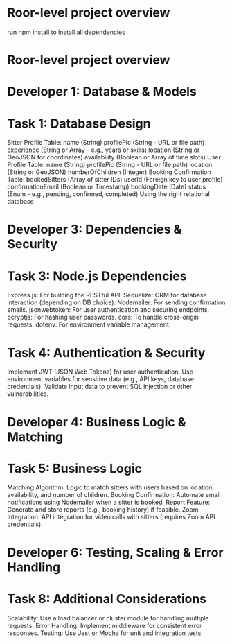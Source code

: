 # Roor-level project overview

run npm install to install all dependencies
# Roor-level project overview

# Developer 1: Database & Models
# Task 1: Database Design
Sitter Profile Table:
	name (String)
	profilePic (String - URL or file path)
	experience (String or Array - e.g., years or skills)
	location (String or GeoJSON for coordinates)
	availability (Boolean or Array of time slots)
User Profile Table:
	name (String)
	profilePic (String - URL or file path)
	location (String or GeoJSON)
	numberOfChildren (Integer)
Booking Confirmation Table:
	 bookedSitters (Array of sitter IDs)
	userId (Foreign key to user profile)
	confirmationEmail (Boolean or Timestamp)
	bookingDate (Date)
	status (Enum - e.g., pending, confirmed, completed)
Using  the right relational database

# Developer 3: Dependencies & Security
# Task 3: Node.js Dependencies
Express.js: For building the RESTful API.
	 Sequelize: ORM for database interaction (depending on DB choice).
	Nodemailer: For sending confirmation emails.
	jsonwebtoken: For user authentication and securing endpoints.
	bcryptjs: For hashing user passwords.
	cors: To handle cross-origin requests.
	dotenv: For environment variable management.
# Task 4: Authentication & Security
Implement JWT (JSON Web Tokens) for user authentication.
	Use environment variables for sensitive data (e.g., API keys, database credentials).
	Validate input data to prevent SQL injection or other vulnerabilities.

# Developer 4: Business Logic & Matching
# Task 5: Business Logic
Matching Algorithm: Logic to match sitters with users based on location, availability, and number of children.
Booking Confirmation: Automate email notifications using Nodemailer when a sitter is booked.
Report Feature: Generate and store reports (e.g., booking history) if feasible.
Zoom Integration: API integration for video calls with sitters (requires Zoom API credentials).

# Developer 6: Testing, Scaling & Error Handling
# Task 8: Additional Considerations
Scalability: Use a load balancer or cluster module for handling multiple requests.
Error Handling: Implement middleware for consistent error responses.
Testing: Use Jest or Mocha for unit and integration tests.